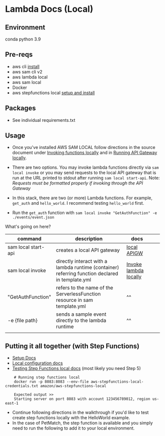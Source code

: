 # Lambda Docs (Local)

## Environment
conda
python 3.9

## Pre-reqs
- aws cli [install](https://docs.aws.amazon.com/serverless-application-model/latest/developerguide/install-sam-cli.html)
- aws sam cli v2
- aws lambda local
- aws sam local
- Docker
- aws stepfunctions local [setup and install](https://docs.aws.amazon.com/step-functions/latest/dg/sfn-local.html)

## Packages
- See individual requirements.txt

## Usage
- Once you've installed AWS SAM LOCAL follow directions in the source document under [Invoking functions locally](https://docs.aws.amazon.com/serverless-application-model/latest/developerguide/serverless-sam-cli-using-invoke.html) and in [Running API Gateway locally](https://docs.aws.amazon.com/serverless-application-model/latest/developerguide/serverless-sam-cli-using-start-api.html).

- There are two options. You may invoke lambda functions directly via `sam local invoke` or you may send requests to the local API gateway that is run at the URL printed to stdout after running `sam local start-api`. Note: *Requests must be formatted properly if invoking through the API Gateway*
- In this stack, there are two (or more) Lambda functions. For example, `get_auth` and `hello_world`. I recommend testing `hello_world` first.
- Run the `get_auth` function with `sam local invoke "GetAuthFunction" -e ./events/event.json`

What's going on here?

| command             | description                                                                                     | docs                                                                                                                                         |   |   |
|---------------------|-------------------------------------------------------------------------------------------------|----------------------------------------------------------------------------------------------------------------------------------------------|---|---|
| sam local start-api | creates a local API gateway                                                                     | [local APIGW](https://docs.aws.amazon.com/serverless-application-model/latest/developerguide/serverless-sam-cli-using-start-api.html)        |   |   |
| sam local invoke    | directly interact with a lambda runtime (container) referring function declared in template.yml | [Invoke lambda locally](https://docs.aws.amazon.com/serverless-application-model/latest/developerguide/serverless-sam-cli-using-invoke.html) |   |   |
| "GetAuthFunction"   | refers to the name of the ServerlessFunction resource in sam template.yml                       | ^^                                                                                                                                           |   |   |
| -e {file path}      | sends a sample event directly to the lambda runtime                                             | ^^         
                                                                                                                                  |   |   |


## Putting it all together (with Step Functions)

- [Setup Docs](https://docs.aws.amazon.com/step-functions/latest/dg/sfn-local-docker.html)
- [Local configuration docs](https://docs.aws.amazon.com/step-functions/latest/dg/sfn-local-config-options.html)
- [Testing Step Functions local docs](https://docs.aws.amazon.com/step-functions/latest/dg/sfn-local-lambda.html) (most likely you need Step 5)

```
    # Running step functions local
    docker run -p 8083:8083 --env-file aws-stepfunctions-local-credentials.txt amazon/aws-stepfunctions-local

    Expected output >>
    Starting server on port 8083 with account 123456789012, region us-east-1
```

- Continue following directions in the walkthrough if you'd like to test create step functions locally with the HelloWorld example.
- In the case of PetMatch, the step function is available and you simply need to run the following to add it to your local environment.

